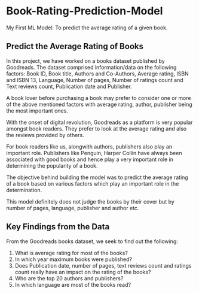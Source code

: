 # Book-Rating-Prediction-Model
My First ML Model: To predict the average rating of a given book.

## Predict the Average Rating of Books
In this project, we have worked on a books dataset published by Goodreads. The dataset comprised information/data on the following factors: Book ID, Book title, Authors and Co-Authors, Average rating, ISBN and ISBN 13, Language, Number of pages, Number of ratings count and Text reviews count, Publication date and Publisher.

A book lover before purchasing a book may prefer to consider one or more of the above mentioned factors with average rating, author, publisher being the most important ones.

With the onset of digital revolution, Goodreads as a platform is very popular amongst book readers. They prefer to look at the average rating and also the reviews provided by others.

For book readers like us, alongwith authors, publishers also play an important role. Publishers like Penguin, Harper Collin have always been associated with good books and hence play a very important role in determining the popularity of a book.

The objective behind building the model was to predict the average rating of a book based on various factors which play an important role in the determination.

This model definitely does not judge the books by their cover but by number of pages, language, publisher and author etc.


## Key Findings from the Data
From the Goodreads books dataset, we seek to find out the following:

1. What is average rating for most of the books?
2. In which year maximum books were published?
3. Does Publication date, number of pages, text reviews count and ratings count really have an impact on   the rating of the books?
4. Who are the top 20 authors and publishers?
5. In which language are most of the books read?